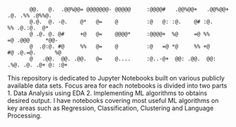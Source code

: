                                                                                                     
           @@.   @.  .@@%@@= @@@@@@@- @@@@@     :@@@@#   .@@%@@+   .@@%@@+  .@. .%% .@%%@.          
           @.@.  @. -@.    @*   @=    @         :@   @: :@.    @# :@.    %% .@.:@.  @*              
           @ .@. @. @#     +@   @=    @@@@*     :@@@@+  %@     =@ %%     =@ .@@@     *@@-           
           @  .@:@. #@     %%   @=    @         :@   =@ *@     %% +@     #@ .@.=@.      %@          
           @   .@@.  @@. .@@.   @=    @....     :@..-@+  @@: .@@.  @@: .%@. .@. .@+ @: :@+          


This repository is dedicated to Jupyter Notebooks built on various publicly available data sets. 
Focus area for each notebooks is divided into two parts 1. Data Analysis using EDA 2. Implementing ML algorithms to obtains desired output.
I have notebooks covering most useful ML algorithms on key areas such as Regression, Classification, Clustering and Language Processing. 
